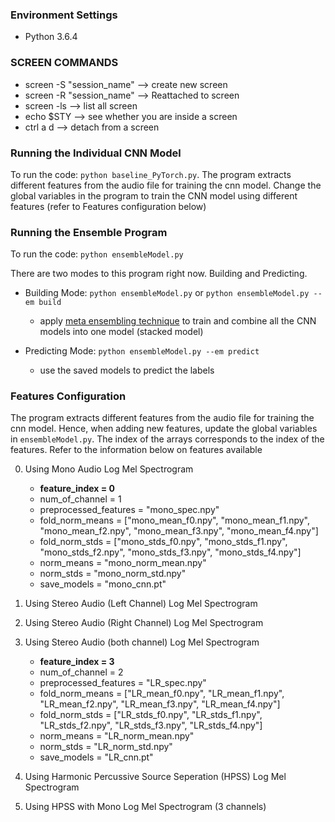 ### Environment Settings
- Python 3.6.4

### SCREEN COMMANDS
- screen -S "session_name" --> create new screen
- screen -R "session_name" --> Reattached to screen
- screen -ls --> list all screen
- echo $STY --> see whether you are inside a screen
- ctrl a d --> detach from a screen

### Running the Individual CNN Model

To run the code: `python baseline_PyTorch.py`. The program extracts different features from the audio file for training the cnn model. Change the global variables in the program to train the CNN model using different features (refer to Features configuration below)

### Running the Ensemble Program

To run the code: `python ensembleModel.py`

There are two modes to this program right now. Building and Predicting. 

* Building Mode: `python ensembleModel.py` or `python ensembleModel.py --em build`
	* apply [meta ensembling technique](http://blog.kaggle.com/2016/12/27/a-kagglers-guide-to-model-stacking-in-practice/) to train and combine all the CNN models into one model (stacked model)

* Predicting Mode: `python ensembleModel.py --em predict`
	* use the saved models to predict the labels

### Features Configuration

The program extracts different features from the audio file for training the cnn model. Hence, when adding new features, update the global variables in `ensembleModel.py`. The index of the arrays corresponds to the index of the features. Refer to the information below on features available

0. Using Mono Audio Log Mel Spectrogram
	- **feature_index = 0**
	- num_of_channel = 1
	- preprocessed_features = "mono_spec.npy"
	- fold_norm_means = ["mono_mean_f0.npy", "mono_mean_f1.npy", "mono_mean_f2.npy", "mono_mean_f3.npy", "mono_mean_f4.npy"]
	- fold_norm_stds = ["mono_stds_f0.npy", "mono_stds_f1.npy", "mono_stds_f2.npy", "mono_stds_f3.npy", "mono_stds_f4.npy"]
	- norm_means = "mono_norm_mean.npy"   
	- norm_stds = "mono_norm_std.npy"
	- save_models = "mono_cnn.pt"

1. Using Stereo Audio (Left Channel) Log Mel Spectrogram


2. Using Stereo Audio (Right Channel) Log Mel Spectrogram


3. Using Stereo Audio (both channel) Log Mel Spectrogram
	- **feature_index = 3**
	- num_of_channel = 2
	- preprocessed_features = "LR_spec.npy"
	- fold_norm_means = ["LR_mean_f0.npy", "LR_mean_f1.npy", "LR_mean_f2.npy", "LR_mean_f3.npy", "LR_mean_f4.npy"]
	- fold_norm_stds = ["LR_stds_f0.npy", "LR_stds_f1.npy", "LR_stds_f2.npy", "LR_stds_f3.npy", "LR_stds_f4.npy"]
	- norm_means = "LR_norm_mean.npy"   
	- norm_stds = "LR_norm_std.npy"
	- save_models = "LR_cnn.pt"


4. Using Harmonic Percussive Source Seperation (HPSS) Log Mel Spectrogram


5. Using HPSS with Mono Log Mel Spectrogram (3 channels)














